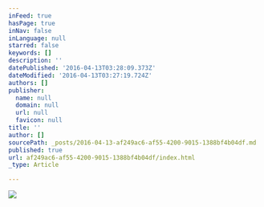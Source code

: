 ```yaml
---
inFeed: true
hasPage: true
inNav: false
inLanguage: null
starred: false
keywords: []
description: ''
datePublished: '2016-04-13T03:28:09.373Z'
dateModified: '2016-04-13T03:27:19.724Z'
authors: []
publisher:
  name: null
  domain: null
  url: null
  favicon: null
title: ''
author: []
sourcePath: _posts/2016-04-13-af249ac6-af55-4200-9015-1388bf4b04df.md
published: true
url: af249ac6-af55-4200-9015-1388bf4b04df/index.html
_type: Article

---
```

![](https://the-grid-user-content.s3-us-west-2.amazonaws.com/37903649-c5d2-49c1-b4b1-8f759a3e45a9.jpg)